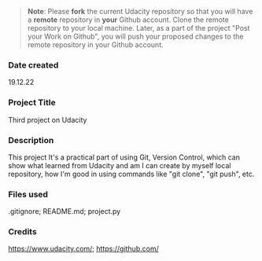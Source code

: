 >**Note**: Please **fork** the current Udacity repository so that you will have a **remote** repository in **your** Github account. Clone the remote repository to your local machine. Later, as a part of the project "Post your Work on Github", you will push your proposed changes to the remote repository in your Github account.

### Date created
19.12.22

### Project Title
Third project on Udacity

### Description
This project It's a practical part of using Git, Version Control, which can show what learned from Udacity and am I can create by myself local repository, how I'm good in using commands like "git clone", "git push", etc.

### Files used
.gitignore;
README.md;
project.py


### Credits
https://www.udacity.com/;
https://github.com/
